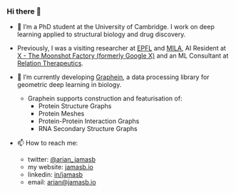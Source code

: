 ### Hi there 👋

- 🔭 I’m a PhD student at the University of Cambridge. I work on deep learning applied to structural biology and drug discovery.
- Previously, I was a visiting researcher at [EPFL](https://www.epfl.ch/labs/lpdi/) and [MILA](https://mila.quebec/en/), AI Resident at [X - The Moonshot Factory (formerly Google X)](https://www.x.company) and an ML Consultant at [Relation Therapeutics](relationrx.com).
- 🌱 I’m currently developing [Graphein](https://www.github.com/a-r-j/graphein), a data processing library for geometric deep learning in biology.
  - Graphein supports construction and featurisation of:
    - Protein Structure Graphs
    - Protein Meshes
    - Protein-Protein Interaction Graphs 
    - RNA Secondary Structure Graphs


- 📫 How to reach me: 
  - twitter: [@arian_jamasb](https://twitter.com/arian_jamasb) 
  - my website: [jamasb.io](http://jamasb.io/)
  - linkedin: [in/jamasb](https://www.linkedin.com/in/jamasb/)
  - email: <arian@jamasb.io>

<!--
**a-r-j/a-r-j** is a ✨ _special_ ✨ repository because its `README.md` (this file) appears on your GitHub profile.

Here are some ideas to get you started:

- 👯 I’m looking to collaborate on ...
- 🤔 I’m looking for help with ...
- 💬 Ask me about ...

- 😄 Pronouns: ...
- ⚡ Fun fact: ...
-->
